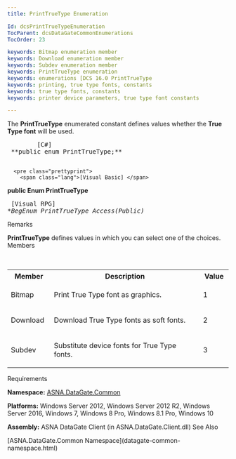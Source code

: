 ```yaml
---
title: PrintTrueType Enumeration

Id: dcsPrintTrueTypeEnumeration
TocParent: dcsDataGateCommonEnumerations
TocOrder: 23

keywords: Bitmap enumeration member
keywords: Download enumeration member
keywords: Subdev enumeration member
keywords: PrintTrueType enumeration
keywords: enumerations [DCS 16.0 PrintTrueType
keywords: printing, true type fonts, constants
keywords: true type fonts, constants
keywords: printer device parameters, true type font constants

---
```


The <span> **PrintTrueType** </span> enumerated constant defines values whether the **True Type font** will be used. 
<pre class="prettyprint">
        <span class="lang">[C#]</span>
 **public enum PrintTrueType;** 
      </pre>
      <pre class="prettyprint">
        <span class="lang">[Visual Basic] </span>
 **public Enum PrintTrueType** 
      </pre>
      <pre class="prettyprint">
        <span class="lang">[Visual RPG]</span>
 **BegEnum PrintTrueType Access(*Public)** 
      </pre>

Remarks

**PrintTrueType** defines values in which you can select one of the choices. 
Members

<br />

<table class="dtTABLE" id="Table3" cellspacing="0">
            <col align="middles" span="1" width="10%" style="FONT-WEIGHT: bold" />
            <col span="1" width="59.99%" />
            <col span="1" width="10%" />
            <tr>
              <th colspan="1" rowspan="1">
											Member</th>
              <th colspan="1" rowspan="1">
											Description</th>
              <th colspan="1" rowspan="1">
											Value</th>
            </tr>
            <tr>
              <td colspan="1" rowspan="1">

Bitmap
</td>
              <td colspan="1" rowspan="1">

Print True Type font as graphics.
</td>
              <td colspan="1" rowspan="1">

1
</td>
            </tr>
            <tr>
              <td colspan="1" rowspan="1">

Download
</td>
              <td colspan="1" rowspan="1">
											Download True Type fonts as soft fonts.
										</td>
              <td colspan="1" rowspan="1">

2
</td>
            </tr>
            <tr>
              <td colspan="1" rowspan="1">

Subdev
</td>
              <td colspan="1" rowspan="1">

Substitute device fonts for True Type fonts.
</td>
              <td colspan="1" rowspan="1">

3
</td>
            </tr>
</table>

Requirements

**Namespace:** [ASNA.DataGate.Common](datagate-common-namespace.html) 

**Platforms:** Windows Server 2012, Windows Server 2012 R2, Windows Server 2016, Windows 7, Windows 8 Pro, Windows 8.1 Pro, Windows 10

**Assembly:** ASNA DataGate Client (in ASNA.DataGate.Client.dll)
See Also

<dl />
        [ASNA.DataGate.Common Namespace](datagate-common-namespace.html)

